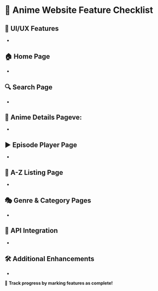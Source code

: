 # 📌 Anime Website Feature Checklist

## 🎨 UI/UX Features

-

## 🏠 Home Page

-

## 🔍 Search Page

-

## 📜 Anime Details Page**ve:**

-

## ▶️ Episode Player Page

-

## 📖 A-Z Listing Page

-

## 🎭 Genre & Category Pages

-

## 🔗 API Integration

-

## 🛠 Additional Enhancements

-

🎯 **Track progress by marking features as complete!**

